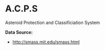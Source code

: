 # A.C.P.S
Asteroid Protection and Classificiation System

**Data Source:**
* http://smass.mit.edu/smass.html
